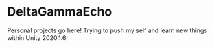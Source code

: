 # DeltaGammaEcho

Personal projects go here!
Trying to push my self and learn new things within Unity 2020.1.6!
